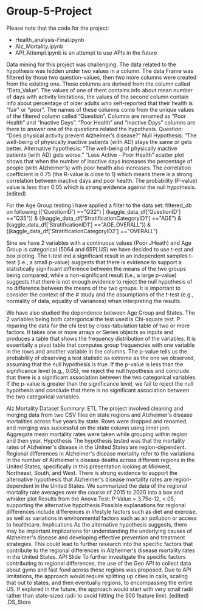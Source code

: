 # Group-5-Project
Please  note that the code for the project:
   - Health_analysis-Final.ipynb
   - Alz_Mortality.ipynb
   - API_Attempt.ipynb is an attempt to use APIs in the future 

Data mining for this project was challenging. The data related to the hypothesis was hidden under two values in a column. The data Frame was filtered by those two question-values, then two more columns were created from the existing one.
Those columns are derived from the column called “Data_Value”. The values of one of them contains info about mean number of days with activity limitations, the values of the second column contain info about percentage of older adults who self-reported that their health is "fair" or "poor".
The names of these columns come from the unique values of the filtered column called “Question”. Columns are renamed as “Poor Health” and “Inactive Days”.
“Poor Health” and “Inactive Days” columns are there to answer one of the questions related the hypothesis.
Question:    “Does physical activity prevent Alzheimer’s disease?”
Null Hypothesis:   “The well-being of physically inactive patients (with AD) stays the same or gets better.
 Alternative hypothesis: “The well-being of physically inactive patients (with AD) gets worse.”
“Less Active - Poor Health” scatter plot shows that when the number of inactive days increases the percentage of people (with Alzheimer’s) with poor health also increases.
The correlation coefficient is 0.75 (the R-value is close to 1) which means there is a strong correlation between inactive days and poor health.
The probability (P-value) value is less than 0.05 which is strong evidence against the null hypothesis. (edited) 

For the Age Group testing i have applied a filter to the data set: 
filtered_db on following 
(['QuestionID'] =="Q32") | (kaggle_data_df['QuestionID'] =="Q35"))  & ((kaggle_data_df['StratificationCategoryID1'] =="AGE")  & (kaggle_data_df['StratificationID1'] =="AGE_OVERALL")) 
 & ((kaggle_data_df['StratificationCategoryID2'] =="OVERALL") 

Sine we have 2 variables with a continuous values (Poor JHeath) and Age Group is categorical (5064 and 65PLUS) we have decided to use t-est and box ploting. 
The t-test ind a significant result in an independent samples t-test (i.e., a small p-value) suggests that there is evidence to support a statistically significant difference between the means of the two groups being compared, while a non-significant result (i.e., a large p-value) suggests that there is not enough evidence to reject the null hypothesis of no difference between the means of the two groups. It is important to consider the context of the # study and the assumptions of the t-test (e.g., normality of data, equality of variances) when interpreting the results.

We have also studied the dependence between Age Group and States. The 2 variables being both catergorical the test used is Chi-square test.
P reparing the data for the chi test by cross-tabulation table of two or more factors. It takes one or more arrays or Series objects as inputs and  produces a table that shows the frequency distribution of the variables. It is essentially a pivot table that computes group frequencies with one variable in the rows and another variable in the columns.
The p-value tells us the probability of observing a test statistic as extreme as the one we observed, assuming that the null hypothesis is true. If the p-value is less than the significance level (e.g., 0.05),  we reject the null hypothesis and conclude that there is a significant association between the two categorical variables. 
If the p-value is greater than the significance level, we fail to reject the null hypothesis and conclude that there is no significant association between the two categorical variables.



Alz Mortality Dataset Summary:
ETL
The project involved cleaning and merging data from two CSV files on state regions and Alzheimer's disease mortalities across five years by state.
Rows were dropped and renamed, and merging was successful on the state column using inner join.
Aggregate mean mortality rates were taken while grouping within region and then year.
Hypothesis
The hypothesis tested was that the mortality rates of Alzheimer's disease in the United States are region-dependent.
Regional differences in Alzheimer's disease mortality refer to the variations in the number of Alzheimer's disease deaths across different regions in the United States, specifically in this presentation looking at Midwest, Northeast, South, and West.
There is strong evidence to support the alternative hypothesis that Alzheimer's disease mortality rates are region-dependent in the United States.
We summarized the data of the regional mortality rate averages over the course of 2015 to 2020 into a box and whisker plot
Results from the Anova Test: P-Value = 3.75e-12, <.05, supporting the alternative hypothesis
Possible explanations for regional differences include differences in lifestyle factors such as diet and exercise, as well as variations in environmental factors such as air pollution or access to healthcare.
Implications
As the alternative hypothesis suggests, there may be important implications for understanding the underlying causes of Alzheimer's disease and developing effective prevention and treatment strategies.
This could lead to further research into the specific factors that contribute to the regional differences in Alzheimer's disease mortality rates in the United States.
API Slide
To further investigate the specific factors contributing to regional differences, the use of the Geo API to collect data about gyms and fast food across these regions was proposed.
Due to API limitations, the approach would require splitting up cities in calls, scaling that out to states, and then eventually regions, to encompassing the entire US.
If explored in the future, the approach would start with very small radii rather than state-sized radii to avoid hitting the 500 feature limit.
(edited)
.DS_Store
